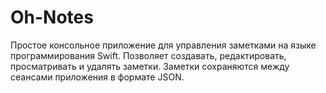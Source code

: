 # Oh-Notes
Простое консольное приложение для управления заметками на языке программирования Swift. Позволяет создавать, редактировать, просматривать и удалять заметки. Заметки сохраняются между сеансами приложения в формате JSON.

